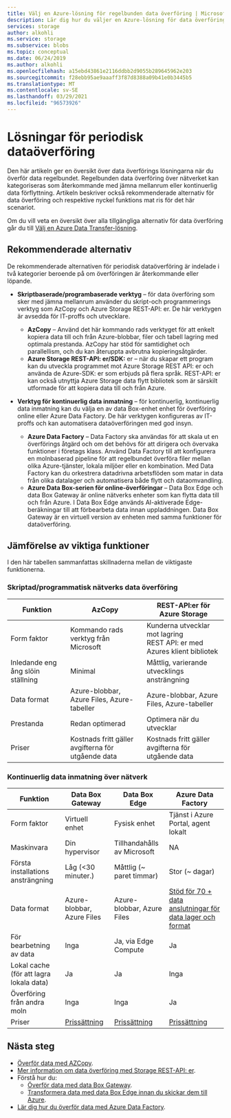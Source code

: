 ```yaml
---
title: Välj en Azure-lösning för regelbunden data överföring | Microsoft Docs
description: Lär dig hur du väljer en Azure-lösning för data överföring när du överför data regelbundet.
services: storage
author: alkohli
ms.service: storage
ms.subservice: blobs
ms.topic: conceptual
ms.date: 06/24/2019
ms.author: alkohli
ms.openlocfilehash: a15ebd43861e2116ddbb2d9055b289645962e203
ms.sourcegitcommit: f28ebb95ae9aaaff3f87d8388a09b41e0b3445b5
ms.translationtype: MT
ms.contentlocale: sv-SE
ms.lasthandoff: 03/29/2021
ms.locfileid: "96573926"
---
```

# <a name="solutions-for-periodic-data-transfer"></a>Lösningar för periodisk dataöverföring
 
Den här artikeln ger en översikt över data överförings lösningarna när du överför data regelbundet. Regelbunden data överföring över nätverket kan kategoriseras som återkommande med jämna mellanrum eller kontinuerlig data förflyttning. Artikeln beskriver också rekommenderade alternativ för data överföring och respektive nyckel funktions mat ris för det här scenariot.

Om du vill veta en översikt över alla tillgängliga alternativ för data överföring går du till [Välj en Azure Data Transfer-lösning](storage-choose-data-transfer-solution.md).

## <a name="recommended-options"></a>Rekommenderade alternativ

De rekommenderade alternativen för periodisk dataöverföring är indelade i två kategorier beroende på om överföringen är återkommande eller löpande.

- **Skriptbaserade/programbaserade verktyg** – för data överföring som sker med jämna mellanrum använder du skript-och programmerings verktyg som AzCopy och Azure Storage REST-API: er. De här verktygen är avsedda för IT-proffs och utvecklare.

    - **AzCopy** – Använd det här kommando rads verktyget för att enkelt kopiera data till och från Azure-blobbar, filer och tabell lagring med optimala prestanda. AzCopy har stöd för samtidighet och parallellism, och du kan återuppta avbrutna kopieringsåtgärder.
    - **Azure Storage REST-API: er/SDK:** er – när du skapar ett program kan du utveckla programmet mot Azure Storage REST API: er och använda de Azure-SDK: er som erbjuds på flera språk. REST-API: er kan också utnyttja Azure Storage data flytt bibliotek som är särskilt utformade för att kopiera data till och från Azure.

- **Verktyg för kontinuerlig data inmatning** – för kontinuerlig, kontinuerlig data inmatning kan du välja en av data Box-enhet enhet för överföring online eller Azure Data Factory. De här verktygen konfigureras av IT-proffs och kan automatisera dataöverföringen med god insyn.

    - **Azure Data Factory** – Data Factory ska användas för att skala ut en överförings åtgärd och om det behövs för att dirigera och övervaka funktioner i företags klass. Använd Data Factory till att konfigurera en molnbaserad pipeline för att regelbundet överföra filer mellan olika Azure-tjänster, lokala miljöer eller en kombination. Med Data Factory kan du orkestrera datadrivna arbetsflöden som matar in data från olika datalager och automatisera både flytt och dataomvandling.
    - **Azure Data Box-serien för online-överföringar** – Data Box Edge och data Box Gateway är online nätverks enheter som kan flytta data till och från Azure. I Data Box Edge används AI-aktiverade Edge-beräkningar till att förbearbeta data innan uppladdningen. Data Box Gateway är en virtuell version av enheten med samma funktioner för dataöverföring.


## <a name="comparison-of-key-capabilities"></a>Jämförelse av viktiga funktioner

I den här tabellen sammanfattas skillnaderna mellan de viktigaste funktionerna.

### <a name="scriptedprogrammatic-network-data-transfer"></a>Skriptad/programmatisk nätverks data överföring

| Funktion                  | AzCopy                                 | REST-API:er för Azure Storage       |
|-----------------------------|----------------------------------------|-------------------------------|
| Form faktor                 | Kommando rads verktyg från Microsoft       | Kunderna utvecklar mot lagring <br> REST API: er med Azures klient bibliotek |
| Inledande eng ång slöin ställning     | Minimal                                | Måttlig, varierande utvecklings ansträngning    |
| Data format                 | Azure-blobbar, Azure Files, Azure-tabeller | Azure-blobbar, Azure Files, Azure-tabeller   |
| Prestanda                 | Redan optimerad                      | Optimera när du utvecklar                  |
| Priser                     | Kostnads fritt gäller avgifterna för utgående data      | Kostnads fritt gäller avgifterna för utgående data        |

### <a name="continuous-data-ingestion-over-network"></a>Kontinuerlig data inmatning över nätverk

| Funktion                                       | Data Box Gateway | Data Box Edge   | Azure Data Factory        |
|----------------------------------|-----------------------------------------|--------------------------|---------------------------|
| Form faktor                                   | Virtuell enhet             | Fysisk enhet          | Tjänst i Azure Portal, agent lokalt                                                            |
| Maskinvara                                      | Din hypervisor            | Tillhandahålls av Microsoft    | NA                                                            |
| Första installations ansträngning                          | Låg (<30 minuter.)            | Måttlig (~ paret timmar) | Stor (~ dagar)                                                 |
| Data format                                   | Azure-blobbar, Azure Files   | Azure-blobbar, Azure Files | [Stöd för 70 + data anslutningar för data lager och format](../../data-factory/copy-activity-overview.md#supported-data-stores-and-formats)|
| För bearbetning av data                           | Inga                         | Ja, via Edge Compute    | Ja                                                           |
| Lokal cache<br>(för att lagra lokala data)    | Ja                        | Ja                      | Inga                                                            |
| Överföring från andra moln                    | Inga                         | Inga                       | Ja                                                           |
| Priser                                       | [Prissättning](https://azure.microsoft.com/pricing/details/storage/databox/gateway/)                    | [Prissättning](https://azure.microsoft.com/pricing/details/storage/databox/edge/)                  | [Prissättning](https://azure.microsoft.com/pricing/details/data-factory/)                                                       |

## <a name="next-steps"></a>Nästa steg

- [Överför data med AZCopy](./storage-use-azcopy-v10.md?toc=%2fazure%2fstorage%2ftables%2ftoc.json).
- [Mer information om data överföring med Storage REST-API: er](/dotnet/api/overview/azure/storage).
- Förstå hur du:
    - [Överför data med data Box Gateway](../../databox-gateway/data-box-gateway-deploy-add-shares.md).
    - [Transformera data med data Box Edge innan du skickar dem till Azure](../../databox-online/azure-stack-edge-deploy-configure-compute.md).
- [Lär dig hur du överför data med Azure Data Factory](../../data-factory/tutorial-bulk-copy-portal.md).